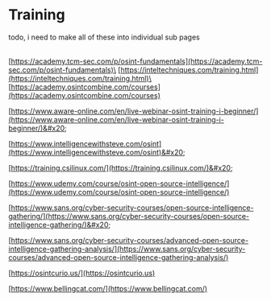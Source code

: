 # Training

todo, i need to make all of these into individual sub pages

\
[https://academy.tcm-sec.com/p/osint-fundamentals](https://academy.tcm-sec.com/p/osint-fundamentals)\
[https://inteltechniques.com/training.html](https://inteltechniques.com/training.html)\
[https://academy.osintcombine.com/courses](https://academy.osintcombine.com/courses)

[https://www.aware-online.com/en/live-webinar-osint-training-i-beginner/](https://www.aware-online.com/en/live-webinar-osint-training-i-beginner/)&#x20;

[https://www.intelligencewithsteve.com/osint](https://www.intelligencewithsteve.com/osint)&#x20;

[https://training.csilinux.com/](https://training.csilinux.com/)&#x20;

[https://www.udemy.com/course/osint-open-source-intelligence/](https://www.udemy.com/course/osint-open-source-intelligence/)

&#x20;[https://www.sans.org/cyber-security-courses/open-source-intelligence-gathering/](https://www.sans.org/cyber-security-courses/open-source-intelligence-gathering/)&#x20;

[https://www.sans.org/cyber-security-courses/advanced-open-source-intelligence-gathering-analysis/](https://www.sans.org/cyber-security-courses/advanced-open-source-intelligence-gathering-analysis/)

[https://osintcurio.us/](https://osintcurio.us)

[https://www.bellingcat.com/](https://www.bellingcat.com/)
